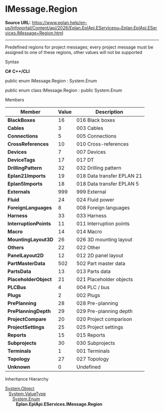 # IMessage.Region

**Source URL:** https://www.eplan.help/en-us/Infoportal/Content/api/2026/Eplan.EplApi.EServicesu~Eplan.EplApi.EServices.IMessage+Region.html

---

Predefined regions for project messages; every project message must be assigned to one of these regions, other values will not be supported

Syntax

**C#**
**C++/CLI**


public enum IMessage.Region : System.Enum

public enum class IMessage.Region : public System.Enum


Members

| Member | Value | Description |
| --- | --- | --- |
| **BlackBoxes** | 16 | 016 Black boxes |
| **Cables** | 3 | 003 Cables |
| **Connections** | 5 | 005 Connections |
| **CrossReferences** | 10 | 010 Cross-references |
| **Devices** | 7 | 007 Devices |
| **DeviceTags** | 17 | 017 DT |
| **DrillingPattern** | 32 | 032 Drilling pattern |
| **Eplan21Imports** | 19 | 018 Data transfer EPLAN 21 |
| **Eplan5Imports** | 18 | 018 Data transfer EPLAN 5 |
| **Externals** | 999 | 999 External |
| **Fluid** | 24 | 024 Fluid power |
| **ForeignLanguages** | 8 | 008 Foreign languages |
| **Harness** | 33 | 033 Harness |
| **InterruptionPoints** | 11 | 011 Interruption points |
| **Macro** | 14 | 014 Macro |
| **MountingLayout3D** | 26 | 026 3D mounting layout |
| **Others** | 22 | 022 Other |
| **PanelLayout2D** | 12 | 012 2D panel layout |
| **PartMasterData** | 502 | 502 Part master data |
| **PartsData** | 13 | 013 Parts data |
| **PlaceholderObject** | 21 | 021 Placeholder objects |
| **PLCBus** | 4 | 004 PLC / bus |
| **Plugs** | 2 | 002 Plugs |
| **PrePlanning** | 28 | 028 Pre-planning |
| **PrePlanningDepth** | 29 | 029 Pre-planning depth |
| **ProjectCompare** | 20 | 020 Project comparison |
| **ProjectSettings** | 25 | 025 Project settings |
| **Reports** | 15 | 015 Reports |
| **Subprojects** | 30 | 030 Subprojects |
| **Terminals** | 1 | 001 Terminals |
| **Topology** | 27 | 027 Topology |
| **Unknown** | 0 | Undefined |

Inheritance Hierarchy

[System.Object](#)  
   [System.ValueType](#)  
      [System.Enum](#)  
         **Eplan.EplApi.EServices.IMessage.Region**
